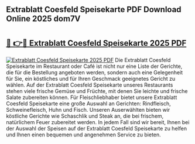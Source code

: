 ## Extrablatt Coesfeld Speisekarte PDF Download Online 2025 dom7V

# <h2><a href="http://gcd0v7y.nevu.top/?p=Extrablatt+Coesfeld+Speisekarte">🔗 👉🔴 Extrablatt Coesfeld Speisekarte 2025 PDF</a></h2>

[![Extrablatt Coesfeld Speisekarte 2025 PDF](https://i.imgur.com/dBaPXMq.png)](http://gcd0v7y.nevu.top/?p=Extrablatt+Coesfeld+Speisekarte)
Die Extrablatt Coesfeld Speisekarte im Restaurant oder Café ist nicht nur eine Liste der Gerichte, die für die Bestellung angeboten werden, sondern auch eine Gelegenheit für Sie, ein köstliches und für Ihren Geschmack geeignetes Gericht zu wählen. Auf der Extrablatt Coesfeld Speisekarte unseres Restaurants stehen viele frische Gemüse und Früchte, mit denen Sie leichte und frische Salate zubereiten können. Für Fleischliebhaber bietet unsere Extrablatt Coesfeld Speisekarte eine große Auswahl an Gerichten: Rindfleisch, Schweinefleisch, Huhn und Fisch. Unseren Auserwählten bieten wir köstliche Gerichte wie Schaschlik und Steak an, die bei frischem, natürlichem Feuer zubereitet werden. In jedem Fall sind wir bereit, Ihnen bei der Auswahl der Speisen auf der Extrablatt Coesfeld Speisekarte zu helfen und Ihnen einen bequemen und angenehmen Service zu bieten.
